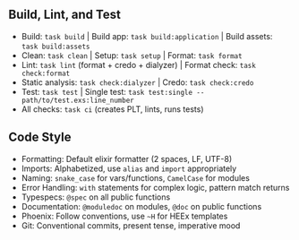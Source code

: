 ## Build, Lint, and Test

- Build: `task build` | Build app: `task build:application` | Build assets: `task build:assets`
- Clean: `task clean` | Setup: `task setup` | Format: `task format`
- Lint: `task lint` (format + credo + dialyzer) | Format check: `task check:format`
- Static analysis: `task check:dialyzer` | Credo: `task check:credo`
- Test: `task test` | Single test: `task test:single -- path/to/test.exs:line_number`
- All checks: `task ci` (creates PLT, lints, runs tests)

## Code Style

- Formatting: Default elixir formatter (2 spaces, LF, UTF-8)
- Imports: Alphabetized, use `alias` and `import` appropriately
- Naming: `snake_case` for vars/functions, `CamelCase` for modules
- Error Handling: `with` statements for complex logic, pattern match returns
- Typespecs: `@spec` on all public functions
- Documentation: `@moduledoc` on modules, `@doc` on public functions
- Phoenix: Follow conventions, use `~H` for HEEx templates
- Git: Conventional commits, present tense, imperative mood
